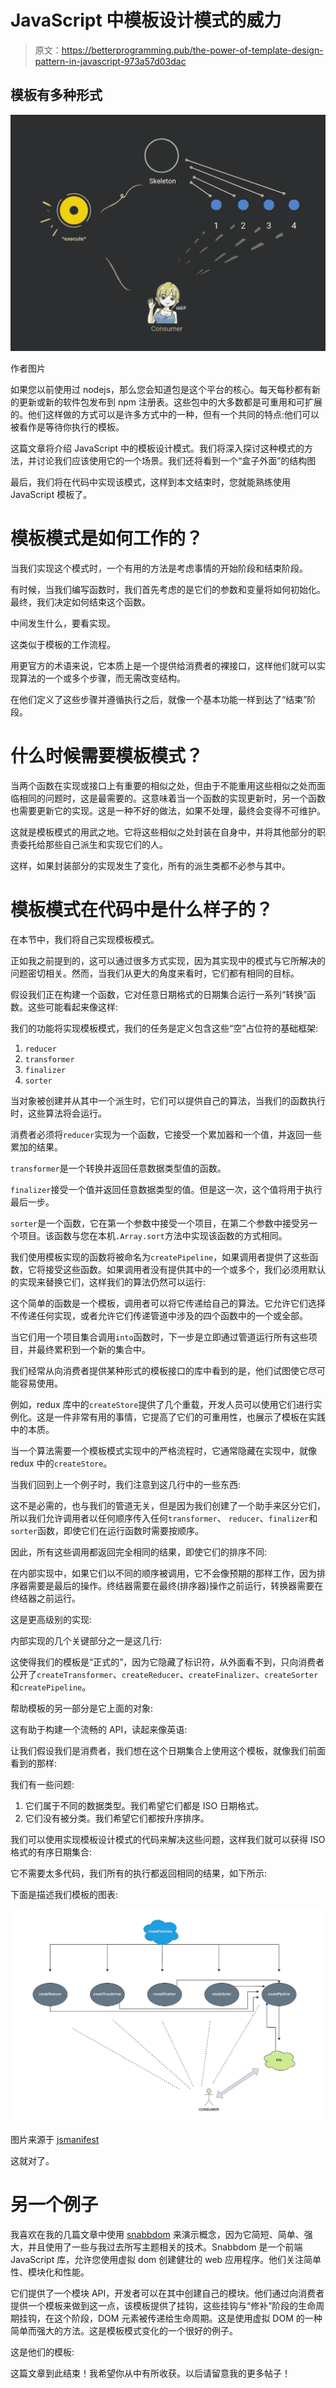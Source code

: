 # JavaScript 中模板设计模式的威力

> 原文：<https://betterprogramming.pub/the-power-of-template-design-pattern-in-javascript-973a57d03dac>

## 模板有多种形式

![](img/92a85bbe1584328668eb7da10c93054f.png)

作者图片

如果您以前使用过 nodejs，那么您会知道包是这个平台的核心。每天每秒都有新的更新或新的软件包发布到 npm 注册表。这些包中的大多数都是可重用和可扩展的。他们这样做的方式可以是许多方式中的一种，但有一个共同的特点:他们可以被看作是等待你执行的模板。

这篇文章将介绍 JavaScript 中的模板设计模式。我们将深入探讨这种模式的方法，并讨论我们应该使用它的一个场景。我们还将看到一个“盒子外面”的结构图

最后，我们将在代码中实现该模式，这样到本文结束时，您就能熟练使用 JavaScript 模板了。

# 模板模式是如何工作的？

当我们实现这个模式时，一个有用的方法是考虑事情的开始阶段和结束阶段。

有时候，当我们编写函数时，我们首先考虑的是它们的参数和变量将如何初始化。最终，我们决定如何结束这个函数。

中间发生什么，要看实现。

这类似于模板的工作流程。

用更官方的术语来说，它本质上是一个提供给消费者的裸接口，这样他们就可以实现算法的一个或多个步骤，而无需改变结构。

在他们定义了这些步骤并遵循执行之后，就像一个基本功能一样到达了“结束”阶段。

# 什么时候需要模板模式？

当两个函数在实现或接口上有重要的相似之处，但由于不能重用这些相似之处而面临相同的问题时，这是最需要的。这意味着当一个函数的实现更新时，另一个函数也需要更新它的实现。这是一种不好的做法，如果不处理，最终会变得不可维护。

这就是模板模式的用武之地。它将这些相似之处封装在自身中，并将其他部分的职责委托给那些自己派生和实现它们的人。

这样，如果封装部分的实现发生了变化，所有的派生类都不必参与其中。

# 模板模式在代码中是什么样子的？

在本节中，我们将自己实现模板模式。

正如我之前提到的，这可以通过很多方式实现，因为其实现中的模式与它所解决的问题密切相关。然而，当我们从更大的角度来看时，它们都有相同的目标。

假设我们正在构建一个函数，它对任意日期格式的日期集合运行一系列“转换”函数。这些可能看起来像这样:

我们的功能将实现模板模式，我们的任务是定义包含这些“空”占位符的基础框架:

1.  `reducer`
2.  `transformer`
3.  `finalizer`
4.  `sorter`

当对象被创建并从其中一个派生时，它们可以提供自己的算法，当我们的函数执行时，这些算法将会运行。

消费者必须将`reducer`实现为一个函数，它接受一个累加器和一个值，并返回一些累加的结果。

`transformer`是一个转换并返回任意数据类型值的函数。

`finalizer`接受一个值并返回任意数据类型的值。但是这一次，这个值将用于执行最后一步。

`sorter`是一个函数，它在第一个参数中接受一个项目，在第二个参数中接受另一个项目。该函数与您在本机`.Array.sort`方法中实现该函数的方式相同。

我们使用模板实现的函数将被命名为`createPipeline`，如果调用者提供了这些函数，它将接受这些函数。如果调用者没有提供其中的一个或多个，我们必须用默认的实现来替换它们，这样我们的算法仍然可以运行:

这个简单的函数是一个模板，调用者可以将它传递给自己的算法。它允许它们选择不传递任何实现，或者允许它们传递管道中涉及的四个函数中的一个或全部。

当它们用一个项目集合调用`into`函数时，下一步是立即通过管道运行所有这些项目，并最终累积到一个新的集合中。

我们经常从向消费者提供某种形式的模板接口的库中看到的是，他们试图使它尽可能容易使用。

例如，redux 库中的`createStore`提供了几个重载，开发人员可以使用它们进行实例化。这是一件非常有用的事情，它提高了它们的可重用性，也展示了模板在实践中的本质。

当一个算法需要一个模板模式实现中的严格流程时，它通常隐藏在实现中，就像 redux 中的`createStore`。

当我们回到上一个例子时，我们注意到这几行中的一些东西:

这不是必需的，也与我们的管道无关，但是因为我们创建了一个助手来区分它们，所以我们允许调用者以任何顺序传入任何`transformer`、 `reducer`、`finalizer`和`sorter`函数，即使它们在运行函数时需要按顺序。

因此，所有这些调用都返回完全相同的结果，即使它们的排序不同:

在内部实现中，如果它们以不同的顺序被调用，它不会像预期的那样工作，因为排序器需要是最后的操作。终结器需要在最终(排序器)操作之前运行，转换器需要在终结器之前运行。

这是更高级别的实现:

内部实现的几个关键部分之一是这几行:

这使得我们的模板是“正式的”，因为它隐藏了标识符，从外面看不到，只向消费者公开了`createTransformer`、`createReducer`、`createFinalizer`、`createSorter`和`createPipeline`。

帮助模板的另一部分是它上面的对象:

这有助于构建一个流畅的 API，读起来像英语:

让我们假设我们是消费者，我们想在这个日期集合上使用这个模板，就像我们前面看到的那样:

我们有一些问题:

1.  它们属于不同的数据类型。我们希望它们都是 ISO 日期格式。
2.  它们没有被分类。我们希望它们都按升序排序。

我们可以使用实现模板设计模式的代码来解决这些问题，这样我们就可以获得 ISO 格式的有序日期集合:

它不需要太多代码，我们所有的执行都返回相同的结果，如下所示:

下面是描述我们模板的图表:

![](img/897dee22297817f3b0dd8bde1f88c6c5.png)

图片来源于 [jsmanifest](https://jsmanifest.com)

这就对了。

# 另一个例子

我喜欢在我的几篇文章中使用 [snabbdom](https://github.com/snabbdom/snabbdom) 来演示概念，因为它简短、简单、强大，并且使用了一些与我过去所写主题相关的技术。Snabbdom 是一个前端 JavaScript 库，允许您使用虚拟 dom 创建健壮的 web 应用程序。他们关注简单性、模块化和性能。

它们提供了一个模块 API，开发者可以在其中创建自己的模块。他们通过向消费者提供一个模板来做到这一点，该模板提供了挂钩，这些挂钩与“修补”阶段的生命周期挂钩，在这个阶段，DOM 元素被传递给生命周期。这是使用虚拟 DOM 的一种简单而强大的方法。这是模板模式变化的一个很好的例子。

这是他们的模板:

这篇文章到此结束！我希望你从中有所收获。以后请留意我的更多帖子！
